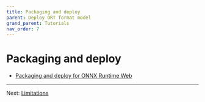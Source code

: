 ```yaml
---
title: Packaging and deploy
parent: Deploy ORT format model
grand_parent: Tutorials
nav_order: 7
---
```


# Packaging and deploy

- [Packaging and deploy for ONNX Runtime Web](../web/packaging-and-deploy.md)

-------

Next: [Limitations](./limitations.md)

